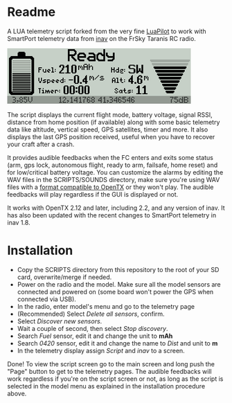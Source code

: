 # Readme

A LUA telemetry script forked from the very fine [LuaPilot](https://github.com/ilihack/LuaPilot_Taranis_Telemetry) to work with SmartPort telemetry data from [inav](https://github.com/iNavFlight/inav) on the FrSky Taranis RC radio.

![Screenshot](ss_inav-taranis.png)

The script displays the current flight mode, battery voltage, signal RSSI, distance from home position (if available) along with some basic telemetry data like altitude, vertical speed, GPS satellites, timer and more. It also displays the last GPS position received, useful when you have to recover your craft after a crash.

It provides audible feedbacks when the FC enters and exits some status (arm, gps lock, autonomous flight, ready to arm, failsafe, home reset) and for low/critical battery voltage. You can customize the alarms by editing the WAV files in the SCRIPTS/SOUNDS directory, make sure you're using WAV files with a [format compatible to OpenTX](https://opentx.gitbooks.io/manual-for-opentx-2-2/content/advanced/audio.html) or they won't play. The audible feedbacks will play regardless if the GUI is displayed or not.

It works with OpenTX 2.12 and later, including 2.2, and any version of inav. It has also been updated with the recent changes to SmartPort telemetry in inav 1.8.

# Installation

* Copy the SCRIPTS directory from this repository to the root of your SD card, overwrite/merge if needed.
* Power on the radio and the model. Make sure all the model sensors are connected and powered on (some board won't power the GPS when connected via USB).
* In the radio, enter model's menu and go to the telemetry page
* (Recommended) Select *Delete all sensors*, confirm.
* Select *Discover new sensors*.
* Wait a couple of second, then select *Stop discovery*.
* Search *Fuel* sensor, edit it and change the unit to **mAh**
* Search *0420* sensor, edit it and change the name to *Dist* and unit to **m**
* In the telemetry display assign *Script* and *inav* to a screen.

Done! To view the script screen go to the main screen and long push the "Page" button to get to the telemetry pages.  The audible feedbacks will work regardless if you're on the script screen or not, as long as the script is selected in the model menu as explained in the installation procedure above.

